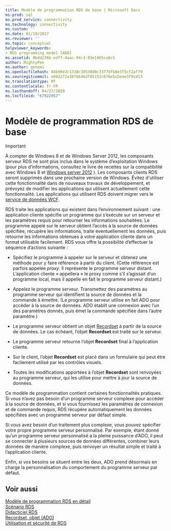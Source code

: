 ```yaml
---
title: Modèle de programmation RDS de base | Microsoft Docs
ms.prod: sql
ms.prod_service: connectivity
ms.technology: connectivity
ms.custom: ''
ms.date: 01/19/2017
ms.reviewer: ''
ms.topic: conceptual
helpviewer_keywords:
- RDS programming model [ADO]
ms.assetid: 0bdd236b-edff-4aac-94c3-93e1465ca6c5
author: MightyPen
ms.author: genemi
ms.openlocfilehash: 84b90e2c1338c38538d0c33779fb8e3f5cf2af79
ms.sourcegitcommit: e042272a38fb646df05152c676e5cbeae3f9cd13
ms.translationtype: MT
ms.contentlocale: fr-FR
ms.lasthandoff: 04/27/2020
ms.locfileid: "67922957"
---
```

# <a name="basic-rds-programming-model"></a>Modèle de programmation RDS de base
> [!IMPORTANT]
>  À compter de Windows 8 et de Windows Server 2012, les composants serveur RDS ne sont plus inclus dans le système d’exploitation Windows (pour plus d’informations, consultez le livre de recettes sur la compatibilité avec Windows 8 et [Windows server 2012](https://www.microsoft.com/download/details.aspx?id=27416) ). Les composants clients RDS seront supprimés dans une prochaine version de Windows. Évitez d'utiliser cette fonctionnalité dans de nouveaux travaux de développement, et prévoyez de modifier les applications qui utilisent actuellement cette fonctionnalité. Les applications qui utilisent RDS doivent migrer vers le [service de données WCF](https://go.microsoft.com/fwlink/?LinkId=199565).  
  
 RDS traite les applications qui existent dans l’environnement suivant : une application cliente spécifie un programme qui s’exécute sur un serveur et les paramètres requis pour retourner les informations souhaitées. Le programme appelé sur le serveur obtient l’accès à la source de données spécifiée, récupère les informations, traite éventuellement les données, puis retourne les informations obtenues à votre application cliente dans un format utilisable facilement. RDS vous offre la possibilité d’effectuer la séquence d’actions suivante :  
  
-   Spécifiez le programme à appeler sur le serveur et obtenez une méthode pour y faire référence à partir du client. (Cette référence est parfois appelée *proxy*. Il représente le programme serveur distant. L’application cliente « appellera » le proxy comme s’il s’agissait d’un programme local, mais il appelle en fait le programme serveur distant.)  
  
-   Appelez le programme serveur. Transmettez des paramètres au programme serveur qui identifient la source de données et la commande à émettre. (Le programme serveur utilise en fait ADO pour accéder à la source de données. ADO établit une connexion avec l’un des paramètres donnés, puis émet la commande spécifiée dans l’autre paramètre.)  
  
-   Le programme serveur obtient un objet [Recordset](../../../ado/reference/ado-api/recordset-object-ado.md) à partir de la source de données. Le cas échéant, l’objet **Recordset** est traité sur le serveur.  
  
-   Le programme serveur retourne l’objet **Recordset** final à l’application cliente.  
  
-   Sur le client, l’objet **Recordset** est placé dans un formulaire qui peut être facilement utilisé par les contrôles visuels.  
  
-   Toutes les modifications apportées à l’objet **Recordset** sont renvoyées au programme serveur, qui les utilise pour mettre à jour la source de données.  
  
 Ce modèle de programmation contient certaines fonctionnalités pratiques. Si vous n’avez pas besoin d’un programme serveur complexe pour accéder à la source de données, et si vous fournissez les paramètres de connexion et de commande requis, RDS récupère automatiquement les données spécifiées avec un programme serveur par défaut simple.  
  
 Si vous avez besoin d’un traitement plus complexe, vous pouvez spécifier votre propre programme serveur personnalisé. Par exemple, étant donné qu’un programme serveur personnalisé a la pleine puissance d’ADO, il peut se connecter à plusieurs sources de données différentes, combiner leurs données de manière complexe, puis renvoyer un résultat simple et traité à l’application cliente.  
  
 Enfin, si vos besoins se situent entre les deux, ADO prend désormais en charge la personnalisation du comportement du programme serveur par défaut.  
  
## <a name="see-also"></a>Voir aussi  
 [Modèle de programmation RDS en détail](../../../ado/guide/remote-data-service/rds-programming-model-in-detail.md)   
 [Scénario RDS](../../../ado/guide/remote-data-service/rds-scenario.md)   
 [Didacticiel RDS](../../../ado/guide/remote-data-service/rds-tutorial.md)   
 [Recordset, objet (ADO)](../../../ado/reference/ado-api/recordset-object-ado.md)   
 [Utilisation et sécurité de RDS](../../../ado/guide/remote-data-service/rds-usage-and-security.md)



